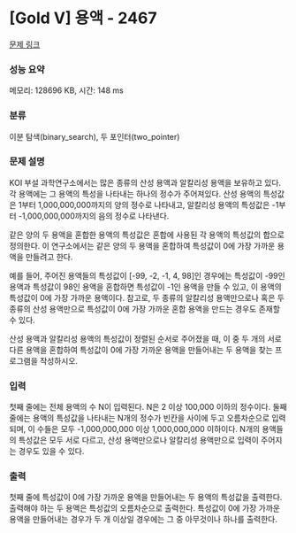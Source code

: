 # [Gold V] 용액 - 2467 

[문제 링크](https://www.acmicpc.net/problem/2467) 

### 성능 요약

메모리: 128696 KB, 시간: 148 ms

### 분류

이분 탐색(binary_search), 두 포인터(two_pointer)

### 문제 설명

<p>KOI 부설 과학연구소에서는 많은 종류의 산성 용액과 알칼리성 용액을 보유하고 있다. 각 용액에는 그 용액의 특성을 나타내는 하나의 정수가 주어져있다. 산성 용액의 특성값은 1부터 1,000,000,000까지의 양의 정수로 나타내고, 알칼리성 용액의 특성값은 -1부터 -1,000,000,000까지의 음의 정수로 나타낸다.</p>

<p>같은 양의 두 용액을 혼합한 용액의 특성값은 혼합에 사용된 각 용액의 특성값의 합으로 정의한다. 이 연구소에서는 같은 양의 두 용액을 혼합하여 특성값이 0에 가장 가까운 용액을 만들려고 한다. </p>

<p>예를 들어, 주어진 용액들의 특성값이 [-99, -2, -1, 4, 98]인 경우에는 특성값이 -99인 용액과 특성값이 98인 용액을 혼합하면 특성값이 -1인 용액을 만들 수 있고, 이 용액의 특성값이 0에 가장 가까운 용액이다. 참고로, 두 종류의 알칼리성 용액만으로나 혹은 두 종류의 산성 용액만으로 특성값이 0에 가장 가까운 혼합 용액을 만드는 경우도 존재할 수 있다.</p>

<p>산성 용액과 알칼리성 용액의 특성값이 정렬된 순서로 주어졌을 때, 이 중 두 개의 서로 다른 용액을 혼합하여 특성값이 0에 가장 가까운 용액을 만들어내는 두 용액을 찾는 프로그램을 작성하시오.</p>

### 입력 

 <p>첫째 줄에는 전체 용액의 수 N이 입력된다. N은 2 이상 100,000 이하의 정수이다. 둘째 줄에는 용액의 특성값을 나타내는 N개의 정수가 빈칸을 사이에 두고 오름차순으로 입력되며, 이 수들은 모두 -1,000,000,000 이상 1,000,000,000 이하이다. N개의 용액들의 특성값은 모두 서로 다르고, 산성 용액만으로나 알칼리성 용액만으로 입력이 주어지는 경우도 있을 수 있다.</p>

### 출력 

 <p>첫째 줄에 특성값이 0에 가장 가까운 용액을 만들어내는 두 용액의 특성값을 출력한다. 출력해야 하는 두 용액은 특성값의 오름차순으로 출력한다. 특성값이 0에 가장 가까운 용액을 만들어내는 경우가 두 개 이상일 경우에는 그 중 아무것이나 하나를 출력한다.</p>

